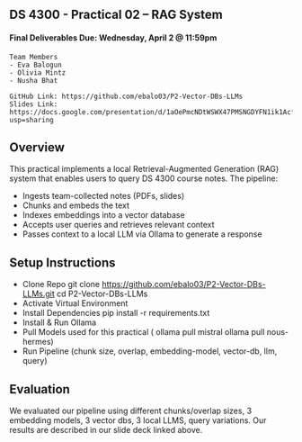 ## DS 4300 - Practical 02 – RAG System
#### Final Deliverables Due: Wednesday, April 2 @ 11:59pm
~~~
Team Members
- Eva Balogun
- Olivia Mintz
- Nusha Bhat

GitHub Link: https://github.com/ebalo03/P2-Vector-DBs-LLMs
Slides Link: https://docs.google.com/presentation/d/1aOePmcNDtWSWX47PMSNGDYFN1ik1AcfmukTtWA5UAho/edit?usp=sharing
~~~

## Overview

This practical implements a local Retrieval-Augmented Generation (RAG) system that enables users to query DS 4300 course notes. The pipeline:

- Ingests team-collected notes (PDFs, slides)
- Chunks and embeds the text
- Indexes embeddings into a vector database
- Accepts user queries and retrieves relevant context
- Passes context to a local LLM via Ollama to generate a response

## Setup Instructions

- Clone Repo
git clone https://github.com/ebalo03/P2-Vector-DBs-LLMs.git
cd P2-Vector-DBs-LLMs
- Activate Virtual Environment
- Install Dependencies
pip install -r requirements.txt
- Install & Run Ollama
- Pull Models used for this practical (
ollama pull mistral
ollama pull nous-hermes)
- Run Pipeline
(chunk size, overlap, embedding-model,  vector-db, llm, query)


## Evaluation
We evaluated our pipeline using different chunks/overlap sizes, 3 embedding models, 3 vector dbs, 3 local LLMS, query variations. Our results are described in our slide deck linked above.

